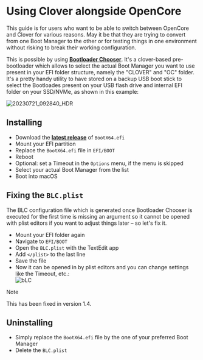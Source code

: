 # Using Clover alongside OpenCore

This guide is for users who want to be able to switch between OpenCore and Clover for various reasons. May it be that they are trying to convert from one Boot Manager to the other or for testing things in one environment without risking to break their working configuration.

This is possible by using [**Bootloader Chooser**](https://github.com/jief666/BootloaderChooser). It's a clover-based pre-bootloader which allows to select the actual Boot Manager you want to use present in your EFI folder structure, namely the "CLOVER" and "OC" folder. It's a pretty handy utility to have stored on a backup USB boot stick to select the Bootloades present on your USB flash drive and internal EFI folder on your SSD/NVMe, as shown in this example:

![20230721_092840_HDR](https://github.com/5T33Z0/OC-Little-Translated/assets/76865553/a5972f35-afa1-4dd7-991f-d1eb8904092a)

## Installing
- Download the [**latest release**](https://github.com/jief666/BootloaderChooser/releases) of `BootX64.efi`
- Mount your EFI partition
- Replace the `BootX64.efi` file in `EFI/BOOT`
- Reboot
- Optional: set a Timeout in the `Options` menu, if the menu is skipped
- Select your actual Boot Manager from the list
- Boot into macOS

## Fixing the `BLC.plist`
The BLC configuration file which is generated once Bootloader Chooser is executed for the first time is missing an argument so it cannot be opened with plist editors if you want to adjust things later – so let's fix it.

- Mount your EFI folder again
- Navigate to `EFI/BOOT`
- Open the `BLC.plist` with the TextEdit app
- Add `</plist>` to the last line
- Save the file
- Now it can be opened in by plist editors and you can change settings like the Timeout, etc.: <br> ![bLC](https://github.com/5T33Z0/OC-Little-Translated/assets/76865553/1bc35fc0-3390-453d-8d12-73ebcda9fc24)

> [!NOTE]
> 
>  This has been fixed in version 1.4.

## Uninstalling
- Simply replace the `BootX64.efi` file by the one of your preferred Boot Manager
- Delete the `BLC.plist`
